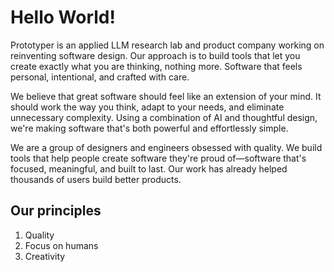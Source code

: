 # Hello World!

Prototyper is an applied LLM research lab and product company working on reinventing software design. Our approach is to build tools that let you create exactly what you are thinking, nothing more. Software that feels personal, intentional, and crafted with care. 

We believe that great software should feel like an extension of your mind. It should work the way you think, adapt to your needs, and eliminate unnecessary complexity. Using a combination of AI and thoughtful design, we're making software that's both powerful and effortlessly simple.

We are a group of designers and engineers obsessed with quality. We build tools that help people create software they're proud of—software that's focused, meaningful, and built to last. Our work has already helped thousands of users build better products.

## Our principles

1. Quality
2. Focus on humans
3. Creativity

